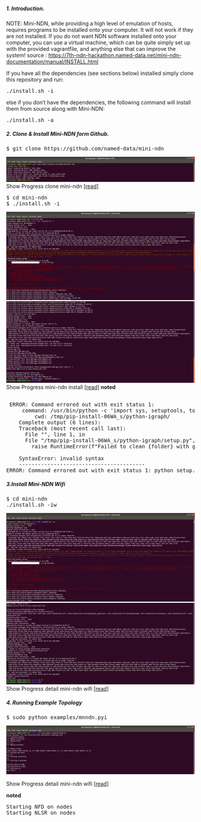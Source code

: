 ##### 1. Introduction.

NOTE: Mini-NDN, while providing a high level of emulation of hosts, requires programs to be installed onto your computer. It will not work if they are not installed. If you do not want NDN software installed onto your computer, you can use a virtual machine, which can be quite simply set up with the provided vagrantfile, and anything else that can improve the system! source : https://7th-ndn-hackathon.named-data.net/mini-ndn-documentation/manual/INSTALL.html

If you have all the dependencies (see sections below) installed simply clone this repository and run:
<pre>
./install.sh -i
</pre>

else if you don’t have the dependencies, the following command will install them from source along with Mini-NDN:

<pre>
./install.sh -a
</pre>

##### 2. Clone & Install Mini-NDN form Github.

<pre>
$ git clone https://github.com/named-data/mini-ndn
</pre>
![alt tag](https://github.com/syaifulahdan/Mini-NDN-Work/blob/main/Assignment%202:NDNrg-Topology/NDNrg-Image-Node1/NDNrg-Image-minindn1/1-gitclone-minindn1.png)
Show Progress clone mini-ndn [[read]](https://github.com/syaifulahdan/Mini-NDN-Work/blob/main/Assignment%202:NDNrg-Topology/NDNrg-Image-Node1/minindn1-gitclone.txt)


<pre>
$ cd mini-ndn
$ ./install.sh -i
</pre>

![alt tag](https://github.com/syaifulahdan/Mini-NDN-Work/blob/main/Assignment%202:NDNrg-Topology/NDNrg-Image-Node2/NDNrg-Image-minindn2/2-mini-ndn2-instal-sh-1.png)
![alt tag](https://github.com/syaifulahdan/Mini-NDN-Work/blob/main/Assignment%202:NDNrg-Topology/NDNrg-Image-Node2/NDNrg-Image-minindn2/2-minindn2-install-sh-i-finish.png)
Show Progress mini-ndn install [[read]](https://github.com/syaifulahdan/Mini-NDN-Work/blob/main/Assignment%202:NDNrg-Topology/NDNrg-Image-Node2/minindn2-instal-sh-i.txt)
**noted**
<pre>

 ERROR: Command errored out with exit status 1:
     command: /usr/bin/python -c 'import sys, setuptools, tokenize; sys.argv[0] = '"'"'/tmp/pip-install-06WA_s/python-igraph/setup.py'"'"'; __file__='"'"'/tmp/pip-install-06WA_s/python-igraph/setup.py'"'"';f=getattr(tokenize, '"'"'open'"'"', open)(__file__);code=f.read().replace('"'"'\r\n'"'"', '"'"'\n'"'"');f.close();exec(compile(code, __file__, '"'"'exec'"'"'))' egg_info --egg-base /tmp/pip-pip-egg-info-pWDruW
         cwd: /tmp/pip-install-06WA_s/python-igraph/
    Complete output (6 lines):
    Traceback (most recent call last):
      File "<string>", line 1, in <module>
      File "/tmp/pip-install-06WA_s/python-igraph/setup.py", line 465
        raise RuntimeError(f"Failed to clean {folder} with git")
                                                              ^
    SyntaxError: invalid syntax
    ----------------------------------------
ERROR: Command errored out with exit status 1: python setup.py egg_info Check the logs for full command output.
</pre>

##### 3.Install Mini-NDN Wifi
<pre>
$ cd mini-ndn
./install.sh -iw
</pre>

![alt tag](https://github.com/syaifulahdan/Mini-NDN-Work/blob/main/Assignment%202:NDNrg-Topology/NDNrg-Image-Node2/NDNrg-Image-minindn2/3-mini-ndn2-install-wifi.png)
![alt tag](https://github.com/syaifulahdan/Mini-NDN-Work/blob/main/Assignment%202:NDNrg-Topology/NDNrg-Image-Node2/NDNrg-Image-minindn2/3-mini-ndn2-install-wifi-finish.png)
Show Progress detail mini-ndn wifi [[read]](https://github.com/syaifulahdan/Mini-NDN-Work/blob/main/Assignment%202:NDNrg-Topology/NDNrg-Image-Node2/minindn2-instal-sh-iw.txt)

##### 4. Running Example Topology

<pre>
$ sudo python examples/mnndn.pyi
</pre>
![alt tag](https://github.com/syaifulahdan/Mini-NDN-Work/blob/main/Assignment%202:NDNrg-Topology/NDNrg-Image-Node2/NDNrg-Image-minindn2/4-minindn2-running-example-topology.png)

Show Progress detail mini-ndn wifi [[read]](https://github.com/syaifulahdan/Mini-NDN-Work/blob/main/Assignment%202:NDNrg-Topology/NDNrg-Image-Node2/minindn2-running-example-topology.txt)

**noted**

<pre>
Starting NFD on nodes
Starting NLSR on nodes
</pre>
